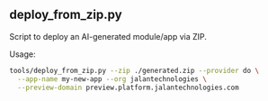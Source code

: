 ## deploy_from_zip.py

Script to deploy an AI-generated module/app via ZIP.

Usage:
```bash
tools/deploy_from_zip.py --zip ./generated.zip --provider do \
  --app-name my-new-app --org jalantechnologies \
  --preview-domain preview.platform.jalantechnologies.com
